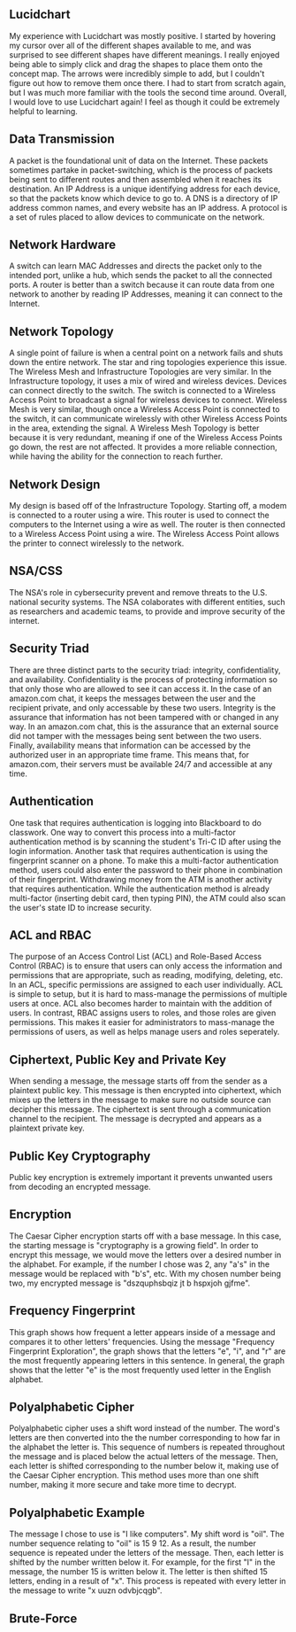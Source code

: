 ## Lucidchart
My experience with Lucidchart was mostly positive. I started by hovering my cursor over all of the different shapes available to me, and was surprised to see different shapes have different meanings. I really enjoyed being able to simply click and drag the shapes to place them onto the concept map. The arrows were incredibly simple to add, but I couldn't figure out how to remove them once there. I had to start from scratch again, but I was much more familiar with the tools the second time around. Overall, I would love to use Lucidchart again! I feel as though it could be extremely helpful to learning.
## Data Transmission
A packet is the foundational unit of data on the Internet. These packets sometimes partake in packet-switching, which is the process of packets being sent to different routes and then assembled when it reaches its destination. An IP Address is a unique identifying address for each device, so that the packets know which device to go to. A DNS is a directory of IP address common names, and every website has an IP address. A protocol is a set of rules placed to allow devices to communicate on the network. 
## Network Hardware
A switch can learn MAC Addresses and directs the packet only to the intended port, unlike a hub, which sends the packet to all the connected ports. A router is better than a switch because it can route data from one network to another by reading IP Addresses, meaning it can connect to the Internet.
## Network Topology
A single point of failure is when a central point on a network fails and shuts down the entire network. The star and ring topologies experience this issue. The Wireless Mesh and Infrastructure Topologies are very similar. In the Infrastructure topology, it uses a mix of wired and wireless devices. Devices can connect directly to the switch. The switch is connected to a Wireless Access Point to broadcast a signal for wireless devices to connect. Wireless Mesh is very similar, though once a Wireless Access Point is connected to the switch, it can communicate wirelessly with other Wireless Access Points in the area, extending the signal. A Wireless Mesh Topology is better because it is very redundant, meaning if one of the Wireless Access Points go down, the rest are not affected. It provides a more reliable connection, while having the ability for the connection to reach further.
## Network Design
My design is based off of the Infrastructure Topology. Starting off, a modem is connected to a router using a wire. This router is used to connect the computers to the Internet using a wire as well. The router is then connected to a Wireless Access Point using a wire. The Wireless Access Point allows the printer to connect wirelessly to the network.
## NSA/CSS
The NSA's role in cybersecurity prevent and remove threats to the U.S. national security systems. The NSA colaborates with different entities, such as researchers and academic teams, to provide and improve security of the internet.
## Security Triad
There are three distinct parts to the security triad: integrity, confidentiality, and availability. Confidentiality is the process of protecting information so that only those who are allowed to see it can access it. In the case of an amazon.com chat, it keeps the messages between the user and the recipient private, and only accessable by these two users. Integrity is the assurance that information has not been tampered with or changed in any way. In an amazon.com chat, this is the assurance that an external source did not tamper with the messages being sent between the two users. Finally, availability means that information can be accessed by the authorized user in an appropriate time frame. This means that, for amazon.com, their servers must be available 24/7 and accessible at any time. 
## Authentication
One task that requires authentication is logging into Blackboard to do classwork. One way to convert this process into a multi-factor authentication method is by scanning the student's Tri-C ID after using the login information. Another task that requires authentication is using the fingerprint scanner on a phone. To make this a multi-factor authentication method, users could also enter the password to their phone in combination of their fingerprint. Withdrawing money from the ATM is another activity that requires authentication. While the authentication method is already multi-factor (inserting debit card, then typing PIN), the ATM could also scan the user's state ID to increase security. 
## ACL and RBAC
The purpose of an Access Control List (ACL) and Role-Based Access Control (RBAC) is to ensure that users can only access the information and permissions that are appropriate, such as reading, modifying, deleting, etc. In an ACL, specific permissions are assigned to each user individually. ACL is simple to setup, but it is hard to mass-manage the permissions of multiple users at once. ACL also becomes harder to maintain with the addition of users. In contrast, RBAC assigns users to roles, and those roles are given permissions. This makes it easier for administrators to mass-manage the permissions of users, as well as helps manage users and roles seperately.
## Ciphertext, Public Key and Private Key
When sending a message, the message starts off from the sender as a plaintext public key. This message is then encrypted into ciphertext, which mixes up the letters in the message to make sure no outside source can decipher this message. The ciphertext is sent through a communication channel to the recipient. The message is decrypted and appears as a plaintext private key.
## Public Key Cryptography
Public key encryption is extremely important it prevents unwanted users from decoding an encrypted message. 
## Encryption
The Caesar Cipher encryption starts off with a base message. In this case, the starting message is "cryptography is a growing field". In order to encrypt this message, we would move the letters over a desired number in the alphabet. For example, if the number I chose was 2, any "a's" in the message would be replaced with "b's", etc. With my chosen number being two, my encrypted message is "dszquphsbqiz jt b hspxjoh gjfme".
## Frequency Fingerprint
This graph shows how frequent a letter appears inside of a message and compares it to other letters' frequencies. Using the message "Frequency Fingerprint Exploration", the graph shows that the letters "e", "i", and "r" are the most frequently appearing letters in this sentence. In general, the graph shows that the letter "e" is the most frequently used letter in the English alphabet. 
## Polyalphabetic Cipher
Polyalphabetic cipher uses a shift word instead of the number. The word's letters are then converted into the the number corresponding to how far in the alphabet the letter is. This sequence of numbers is repeated throughout the message and is placed below the actual letters of the message. Then, each letter is shifted corresponding to the number below it, making use of the Caesar Cipher encryption. This method uses more than one shift number, making it more secure and take more time to decrypt.
## Polyalphabetic Example
The message I chose to use is "I like computers". My shift word is "oil". The number sequence relating to "oil" is 15 9 12. As a result, the number sequence is repeated under the letters of the message. Then, each letter is shifted by the number written below it. For example, for the first "I" in the message, the number 15 is written below it. The letter is then shifted 15 letters, ending in a result of "x". This process is repeated with every letter in the message to write "x uuzn odvbjcqgb".
## Brute-Force
